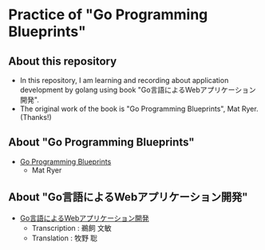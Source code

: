 # Practice of "Go Programming Blueprints"
## About this repository
- In this repository, I am learning and recording about application development by golang using book "Go言語によるWebアプリケーション開発".
- The original work of the book is "Go Programming Blueprints", Mat Ryer. (Thanks!)

## About "Go Programming Blueprints"
- [Go Programming Blueprints](http://shop.oreilly.com/product/9781783988020.do)
    - Mat Ryer

## About "Go言語によるWebアプリケーション開発"
- [Go言語によるWebアプリケーション開発](http://www.amazon.co.jp/exec/obidos/ASIN/4873117526/aknow-22/)
    - Transcription : 鵜飼 文敏　
    - Translation : 牧野 聡
